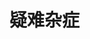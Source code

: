 <script setup>
    // 引入
import List from '../List.vue'
import dataData from "./data.json";
import typeData from "./type.json"
</script>



# 疑难杂症
<List :dataData="dataData" :typeData="typeData"/>
